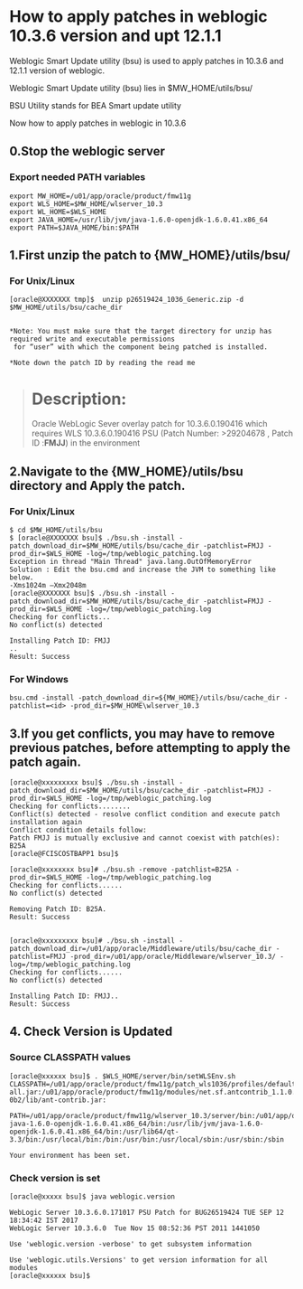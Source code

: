 # How to apply patches in weblogic 10.3.6 version and upt 12.1.1
Weblogic Smart Update utility (bsu)  is used to apply patches in 10.3.6 and 12.1.1 version of weblogic.

Weblogic Smart Update utility (bsu) lies in $MW_HOME/utils/bsu/

BSU Utility stands for BEA Smart update utility

Now how to apply patches in weblogic in 10.3.6

## 0.Stop the weblogic server

### Export needed PATH variables
    
    export MW_HOME=/u01/app/oracle/product/fmw11g
    export WLS_HOME=$MW_HOME/wlserver_10.3
    export WL_HOME=$WLS_HOME
    export JAVA_HOME=/usr/lib/jvm/java-1.6.0-openjdk-1.6.0.41.x86_64
    export PATH=$JAVA_HOME/bin:$PATH
    

## 1.First unzip the patch to {MW_HOME}/utils/bsu/

### For Unix/Linux
    
    [oracle@XXXXXXX tmp]$  unzip p26519424_1036_Generic.zip -d $MW_HOME/utils/bsu/cache_dir
    

    *Note: You must make sure that the target directory for unzip has required write and executable permissions
     for “user” with which the component being patched is installed.

    *Note down the patch ID by reading the read me

> Description:
> ============
> Oracle WebLogic Sever overlay patch for 10.3.6.0.190416 which requires WLS 10.3.6.0.190416 PSU (Patch Number: >29204678 , Patch ID :**FMJJ**) in the environment

## 2.Navigate to the {MW_HOME}/utils/bsu directory and Apply the patch.

### For Unix/Linux
    
    $ cd $MW_HOME/utils/bsu
    $ [oracle@XXXXXXX bsu]$ ./bsu.sh -install -patch_download_dir=$MW_HOME/utils/bsu/cache_dir -patchlist=FMJJ -prod_dir=$WLS_HOME -log=/tmp/weblogic_patching.log
    Exception in thread "Main Thread" java.lang.OutOfMemoryError
    Solution : Edit the bsu.cmd and increase the JVM to something like below.
    -Xms1024m –Xmx2048m
    [oracle@XXXXXXX bsu]$ ./bsu.sh -install -patch_download_dir=$MW_HOME/utils/bsu/cache_dir -patchlist=FMJJ -prod_dir=$WLS_HOME -log=/tmp/weblogic_patching.log
    Checking for conflicts...
    No conflict(s) detected

    Installing Patch ID: FMJJ
    ..
    Result: Success

    
### For Windows
    
    bsu.cmd -install -patch_download_dir=${MW_HOME}/utils/bsu/cache_dir -patchlist=<id> -prod_dir=$MW_HOME\wlserver_10.3
    

## 3.If you get conflicts, you may have to remove previous patches, before attempting to apply the patch again.
    
    [oracle@xxxxxxxxx bsu]$ ./bsu.sh -install -patch_download_dir=$MW_HOME/utils/bsu/cache_dir -patchlist=FMJJ -prod_dir=$WLS_HOME -log=/tmp/weblogic_patching.log
    Checking for conflicts........
    Conflict(s) detected - resolve conflict condition and execute patch installation again
    Conflict condition details follow:
    Patch FMJJ is mutually exclusive and cannot coexist with patch(es): B25A
    [oracle@FCISCOSTBAPP1 bsu]$

    [oracle@xxxxxxxx bsu]# ./bsu.sh -remove -patchlist=B25A -prod_dir=$WLS_HOME -log=/tmp/weblogic_patching.log
    Checking for conflicts......
    No conflict(s) detected

    Removing Patch ID: B25A.
    Result: Success


    [oracle@xxxxxxxxx bsu]# ./bsu.sh -install -patch_download_dir=/u01/app/oracle/Middleware/utils/bsu/cache_dir -patchlist=FMJJ -prod_dir=/u01/app/oracle/Middleware/wlserver_10.3/ -log=/tmp/weblogic_patching.log
    Checking for conflicts......
    No conflict(s) detected

    Installing Patch ID: FMJJ..
    Result: Success
    

## 4. Check Version is Updated

### Source CLASSPATH values
    
    [oracle@xxxxxx bsu]$ . $WLS_HOME/server/bin/setWLSEnv.sh
    CLASSPATH=/u01/app/oracle/product/fmw11g/patch_wls1036/profiles/default/sys_manifest_classpath/weblogic_patch.jar:/u01/app/oracle/product/fmw11g/patch_ocp371/profiles/default/sys_manifest_classpath/weblogic_patch.jar:/u01/app/oracle/jdk1.8.0_45/lib/tools.jar:/u01/app/oracle/product/fmw11g/wlserver_10.3/server/lib/weblogic_sp.jar:/u01/app/oracle/product/fmw11g/wlserver_10.3/server/lib/weblogic.jar:/u01/app/oracle/product/fmw11g/modules/features/weblogic.server.modules_10.3.6.0.jar:/u01/app/oracle/product/fmw11g/wlserver_10.3/server/lib/webservices.jar:/u01/app/oracle/product/fmw11g/modules/org.apache.ant_1.7.1/lib/ant-all.jar:/u01/app/oracle/product/fmw11g/modules/net.sf.antcontrib_1.1.0.0_1-0b2/lib/ant-contrib.jar:

    PATH=/u01/app/oracle/product/fmw11g/wlserver_10.3/server/bin:/u01/app/oracle/product/fmw11g/modules/org.apache.ant_1.7.1/bin:/u01/app/oracle/jdk1.8.0_45/jre/bin:/u01/app/oracle/jdk1.8.0_45/bin:/usr/lib/jvm/              java-1.6.0-openjdk-1.6.0.41.x86_64/bin:/usr/lib/jvm/java-1.6.0-openjdk-1.6.0.41.x86_64/bin:/usr/lib64/qt-3.3/bin:/usr/local/bin:/bin:/usr/bin:/usr/local/sbin:/usr/sbin:/sbin

    Your environment has been set.
    

### Check version is set
    
    [oracle@xxxxx bsu]$ java weblogic.version

    WebLogic Server 10.3.6.0.171017 PSU Patch for BUG26519424 TUE SEP 12 18:34:42 IST 2017
    WebLogic Server 10.3.6.0  Tue Nov 15 08:52:36 PST 2011 1441050

    Use 'weblogic.version -verbose' to get subsystem information

    Use 'weblogic.utils.Versions' to get version information for all modules
    [oracle@xxxxxx bsu]$
    

    